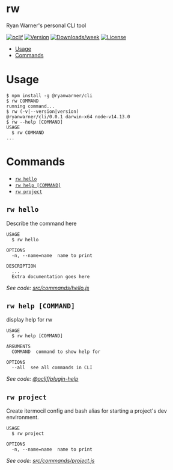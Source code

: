 rw
==

Ryan Warner&#39;s personal CLI tool

[![oclif](https://img.shields.io/badge/cli-oclif-brightgreen.svg)](https://oclif.io)
[![Version](https://img.shields.io/npm/v/rw.svg)](https://npmjs.org/package/rw)
[![Downloads/week](https://img.shields.io/npm/dw/rw.svg)](https://npmjs.org/package/rw)
[![License](https://img.shields.io/npm/l/rw.svg)](https://github.com/RyanWarner/rw/blob/master/package.json)

<!-- toc -->
* [Usage](#usage)
* [Commands](#commands)
<!-- tocstop -->
# Usage
<!-- usage -->
```sh-session
$ npm install -g @ryanwarner/cli
$ rw COMMAND
running command...
$ rw (-v|--version|version)
@ryanwarner/cli/0.0.1 darwin-x64 node-v14.13.0
$ rw --help [COMMAND]
USAGE
  $ rw COMMAND
...
```
<!-- usagestop -->
# Commands
<!-- commands -->
* [`rw hello`](#rw-hello)
* [`rw help [COMMAND]`](#rw-help-command)
* [`rw project`](#rw-project)

## `rw hello`

Describe the command here

```
USAGE
  $ rw hello

OPTIONS
  -n, --name=name  name to print

DESCRIPTION
  ...
  Extra documentation goes here
```

_See code: [src/commands/hello.js](https://github.com/RyanWarner/rw/blob/v0.0.1/src/commands/hello.js)_

## `rw help [COMMAND]`

display help for rw

```
USAGE
  $ rw help [COMMAND]

ARGUMENTS
  COMMAND  command to show help for

OPTIONS
  --all  see all commands in CLI
```

_See code: [@oclif/plugin-help](https://github.com/oclif/plugin-help/blob/v3.2.2/src/commands/help.ts)_

## `rw project`

Create itermocil config and bash alias for starting a project's dev environment.

```
USAGE
  $ rw project

OPTIONS
  -n, --name=name  name to print
```

_See code: [src/commands/project.js](https://github.com/RyanWarner/rw/blob/v0.0.1/src/commands/project.js)_
<!-- commandsstop -->
